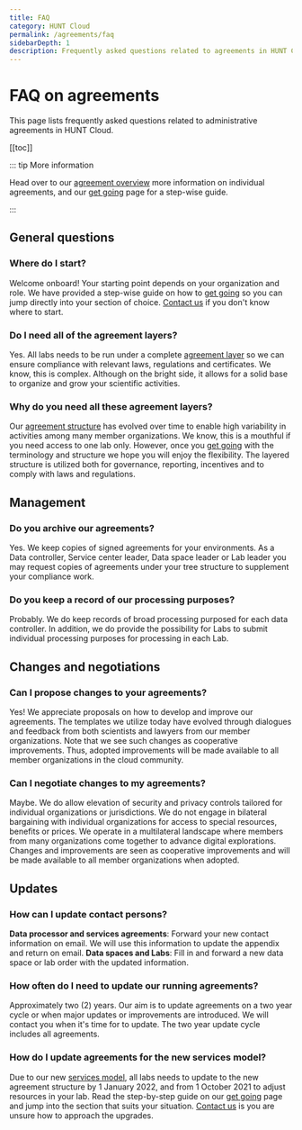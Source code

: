 ```yaml
---
title: FAQ
category: HUNT Cloud
permalink: /agreements/faq
sidebarDepth: 1
description: Frequently asked questions related to agreements in HUNT Cloud.
---
```


# FAQ on agreements

This page lists frequently asked questions related to administrative agreements in HUNT Cloud.

[[toc]]

::: tip More information

Head over to our [agreement overview](/agreements/overview/) more information on individual agreements, and our [get going](/agreements/get-going/) page for a step-wise guide.

::: 

## General questions

### Where do I start? 

Welcome onboard! Your starting point depends on your organization and role. We have provided a step-wise guide on how to [get going](/agreements/get-going/) so you can jump directly into your section of choice. [Contact us](/contact) if you don't know where to start. 

### Do I need all of the agreement layers? 

Yes. All labs needs to be run under a complete [agreement layer](/agreements/overview/#overview) so we can ensure compliance with relevant laws, regulations and certificates. We know, this is complex. Although on the bright side, it allows for a solid base to organize and grow your scientific activities.

### Why do you need all these agreement layers? 

Our [agreement structure](/agreements/overview/#overview) has evolved over time to enable high variability in activities among many member organizations. We know, this is a mouthful if you need access to one lab only. However, once you [get going](/agreements/get-going/) with the terminology and structure we hope you will enjoy the flexibility. The layered structure is utilized both for governance, reporting, incentives and to comply with laws and regulations.

## Management

### Do you archive our agreements? 

Yes. We keep copies of signed agreements for your environments. As a Data controller, Service center leader, Data space leader or Lab leader you may request copies of agreements under your tree structure to supplement your compliance work. 

### Do you keep a record of our processing purposes? 

Probably. We do keep records of broad processing purposed for each data controller. In addition, we do provide the possibility for Labs to submit individual processing purposes for processing in each Lab.

## Changes and negotiations

### Can I propose changes to your agreements? 

Yes! We appreciate proposals on how to develop and improve our agreements. The templates we utilize today have evolved through dialogues and feedback from both scientists and lawyers from our member organizations. Note that we see such changes as cooperative improvements. Thus, adopted improvements will be made available to all member organizations in the cloud community.

### Can I negotiate changes to my agreements? 

Maybe. We do allow elevation of security and privacy controls tailored for individual organizations or jurisdictions. We do not engage in bilateral bargaining with individual organizations for access to special resources, benefits or prices. We operate in a multilateral landscape where members from many organizations come together to advance digital explorations. Changes and improvements are seen as cooperative improvements and will be made available to all member organizations when adopted.


## Updates

### How can I update contact persons? 

**Data processor and services agreements**: Forward your new contact information on email. We will use this information to update the appendix and return on email. **Data spaces and Labs**: Fill in and forward a new data space or lab order with the updated information.

### How often do I need to update our running agreements? 

Approximately two (2) years. Our aim is to update agreements on a two year cycle or when major updates or improvements are introduced. We will contact you when it's time for to update. The two year update cycle includes all agreements.

### How do I update agreements for the new services model? 

Due to our new [services model](/services/services-model/), all labs needs to update to the new agreement structure by 1 January 2022, and from 1 October 2021 to adjust resources in your lab. Read the step-by-step guide on our [get going](/agreements/get-going/) page and jump into the section that suits your situation. [Contact us](/contact) is you are unsure how to approach the upgrades. 

